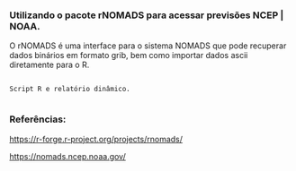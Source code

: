 ### Utilizando o pacote rNOMADS para acessar previsões NCEP | NOAA. 

O rNOMADS é uma interface para o sistema NOMADS que pode recuperar dados binários em formato grib, bem como importar dados ascii diretamente para o R. 

```

Script R e relatório dinâmico.


```

### Referências:

<https://r-forge.r-project.org/projects/rnomads/>

<https://nomads.ncep.noaa.gov/>
